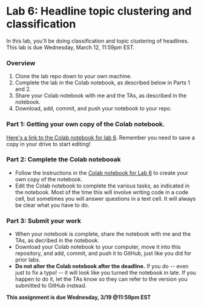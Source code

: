 # Lab 6: Headline topic clustering and classification

In this lab, you'll be doing classification and topic clustering of headlines. This lab is due Wednesday, March 12, 11:59pm EST.

### Overview 
1. Clone the lab repo down to your own machine.
2. Complete the lab in the Colab notebook, as described below in Parts 1 and 2. 
3. Share your Colab notebook with me and the TAs, as described in the notebook.
4. Download, add, commit, and push your notebook to your repo. 


### Part 1: Getting your own copy of the Colab notebook.

[Here's a link to the Colab notebook for lab 6](https://colab.research.google.com/drive/1iUyZtXp7VuwkHHJErIZky-7E8TJedwLg?usp=sharing). Remember you need to save a copy in your drive to start editing!


### Part 2: Complete the Colab notebooak
* Follow the instructions in the [Colab notebook for Lab 6](https://colab.research.google.com/drive/1iUyZtXp7VuwkHHJErIZky-7E8TJedwLg?usp=sharing) to create your own copy of the notebook.
* Edit the Colab notebook to complete the various tasks, as indicated in the notebook. Most of the time this will involve writing code in a code cell, but sometimes you will answer questions in a text cell. It will always be clear what you have to do.

### Part 3: Submit your work

* When your notebook is complete, share the notebook with me and the TAs, as decribed in the notebook.
* Download your Colab notebook to your computer, move it into this repository, and add, commit, and push it to GitHub, just like you did for prior labs.
* **Do not alter the Colab notebook after the deadline.** If you do -- even just to fix a typo! -- it will look like you turned the notebook in late. If you happen to do it, let the TAs know so they can refer to the version you submitted to GitHub instead.


**This assignment is due Wednesday, 3/19 @11:59pm EST**
